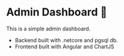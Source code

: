 # Admin Dashboard :rocket:

This is a simple admin dashboard.


- Backend built with .netcore and pgsql db.
- Frontend built with Angular and ChartJS
